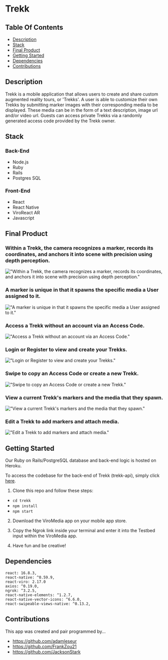 # Trekk

## Table Of Contents

  - [Description](#description)
  - [Stack](#stack)
  - [Final Product](#final-product)
  - [Getting Started](#getting-started)
  - [Dependencies](#dependencies)
  - [Contributions](#contributions)

## Description
Trekk is a mobile application that allows users to create and share custom augmented reality tours, or 'Trekks'. A user is able to customize their own Trekks by submitting marker images with their corresponding media to be displayed. These media can be in the form of a text description, image url and/or video url. Guests can access private Trekks via a randomly generated access code provided by the Trekk owner.

## Stack
### Back-End
- Node.js
- Ruby
- Rails
- Postgres SQL

### Front-End
- React
- React Native
- ViroReact AR
- Javascript 

## Final Product

### Within a Trekk, the camera recognizes a marker, records its coordinates, and anchors it into scene with precision using depth perception.

!["Within a Trekk, the camera recognizes a marker, records its coordinates, and anchors it into scene with precision using depth perception."](https://media.giphy.com/media/gkQQp91BqgcFQgXFnl/giphy.gif)

### A marker is unique in that it spawns the specific media a User assigned to it.

!["A marker is unique in that it spawns the specific media a User assigned to it."](https://media.giphy.com/media/J5SNU4zC33NlB9eRfF/giphy.gif)

### Access a Trekk without an account via an Access Code. 

!["Access a Trekk without an account via an Access Code."](https://media.giphy.com/media/lmuVuuRTuH693S2mC0/giphy.gif)

### Login or Register to view and create your Trekks.

!["Login or Register to view and create your Trekks."](https://media.giphy.com/media/YkzJGTpLNLAqz5CwcJ/giphy.gif)

### Swipe to copy an Access Code or create a new Trekk.

!["Swipe to copy an Access Code or create a new Trekk."](https://media.giphy.com/media/M9mW6Z6kNOQSCQO4lw/giphy.gif)

### View a current Trekk's markers and the media that they spawn.

!["View a current Trekk's markers and the media that they spawn."](https://media.giphy.com/media/VJrexALHccvvmXEHq4/giphy.gif)

### Edit a Trekk to add markers and attach media.

!["Edit a Trekk to add markers and attach media."](https://media.giphy.com/media/eKguefGrz63aP2ygbe/giphy.gif)




## Getting Started

Our Ruby on Rails/PostgreSQL database and back-end logic is hosted on Heroku.

To access the codebase for the back-end of Trekk (trekk-api), simply click [here](https://github.com/JacksonStark/trekk-api).
 

1. Clone this repo and follow these steps:
- `cd trekk`
- `npm install`
- `npm start`

2. Download the ViroMedia app on your mobile app store.

3. Copy the Ngrok link inside your terminal and enter it into the Testbed input within the ViroMedia app.

4. Have fun and be creative!


## Dependencies
  ```
  react: 16.8.3,
  react-native: ^0.59.9,
  react-viro: 2.17.0
  axios: ^0.19.0,
  ngrok: ^3.2.5,
  react-native-elements: ^1.2.7,
  react-native-vector-icons: ^6.6.0,
  react-swipeable-views-native: ^0.13.2,
  ```

## Contributions
  This app was created and pair programmed by...

- https://github.com/adamleseur
- https://github.com/FrankZou21
- https://github.com/JacksonStark
